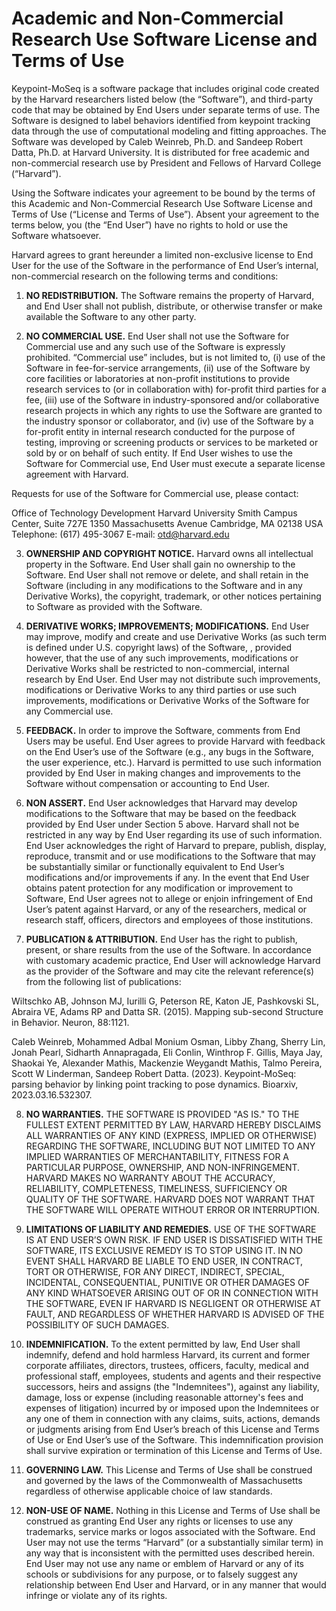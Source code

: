 # Academic and Non-Commercial Research Use Software License and Terms of Use

Keypoint-MoSeq is a software package that includes original code created by the Harvard researchers listed below (the “Software”), and third-party code that may be obtained by End Users under separate terms of use. The Software is designed to label behaviors identified from keypoint tracking data through the use of computational modeling and fitting approaches. The Software was developed by Caleb Weinreb, Ph.D. and Sandeep Robert Datta, Ph.D. at Harvard University. It is distributed for free academic and non-commercial research use by President and Fellows of Harvard College (“Harvard”).

Using the Software indicates your agreement to be bound by the terms of this Academic and Non-Commercial Research Use Software License and Terms of Use (“License and Terms of Use”). Absent your agreement to the terms below, you (the “End User”) have no rights to hold or use the Software whatsoever.

Harvard agrees to grant hereunder a limited non-exclusive license to End User for the use of the Software in the performance of End User’s internal, non-commercial research on the following terms and conditions:

1. **NO REDISTRIBUTION.** The Software remains the property of Harvard, and End User shall not publish, distribute, or otherwise transfer or make available the Software to any other party.

2. **NO COMMERCIAL USE.** End User shall not use the Software for Commercial use and any such use of the Software is expressly prohibited. “Commercial use” includes, but is not limited to, (i) use of the Software in fee-for-service arrangements, (ii) use of the Software by core facilities or laboratories at non-profit institutions to provide research services to (or in collaboration with) for-profit third parties for a fee, (iii) use of the Software in industry-sponsored and/or collaborative research projects in which any rights to use the Software are granted to the industry sponsor or collaborator, and (iv) use of the Software by a for-profit entity in internal research conducted for the purpose of testing, improving or screening products or services to be marketed or sold by or on behalf of such entity. If End User wishes to use the Software for Commercial use, End User must execute a separate license agreement with Harvard.


Requests for use of the Software for Commercial use, please contact:

Office of Technology Development
Harvard University
Smith Campus Center, Suite 727E
1350 Massachusetts Avenue Cambridge, MA 02138 USA Telephone: (617) 495-3067
E-mail: otd@harvard.edu

3. **OWNERSHIP AND COPYRIGHT NOTICE.** Harvard owns all intellectual property in the Software. End User shall gain no ownership to the Software. End User shall not remove or delete, and shall retain in the Software (including in any modifications to the Software and in any Derivative Works), the copyright, trademark, or other notices pertaining to Software as provided with the Software.

4. **DERIVATIVE WORKS; IMPROVEMENTS; MODIFICATIONS.** End User may improve, modify and create and use Derivative Works (as such term is defined under U.S. copyright laws) of the Software, , provided however, that the use of any such improvements, modifications or Derivative Works shall be restricted to non-commercial, internal research by End User. End User may not distribute such improvements, modifications or Derivative Works to any third parties or use such improvements, modifications or Derivative Works of the Software for any Commercial use.

5. **FEEDBACK.** In order to improve the Software, comments from End Users may be useful. End User agrees to provide Harvard with feedback on the End User’s use of the Software (e.g., any bugs in the Software, the user experience, etc.). Harvard is permitted to use such information provided by End User in making changes and improvements to the Software without compensation or accounting to End User.

6. **NON ASSERT.** End User acknowledges that Harvard may develop modifications to the Software that may be based on the feedback provided by End User under Section 5 above. Harvard shall not be restricted in any way by End User regarding its use of such information. End User acknowledges the right of Harvard to prepare, publish, display, reproduce, transmit and or use modifications to the Software that may be substantially similar or functionally equivalent to End User’s modifications and/or improvements if any. In the event that End User obtains patent protection for any modification or improvement to Software, End User agrees not to allege or enjoin infringement of End User’s patent against Harvard, or any of the researchers, medical or research staff, officers, directors and employees of those institutions.

7. **PUBLICATION & ATTRIBUTION.** End User has the right to publish, present, or share results from the use of the Software. In accordance with customary academic practice, End User will acknowledge Harvard as the provider of the Software and may cite the relevant reference(s) from the following list of publications:

Wiltschko AB, Johnson MJ, Iurilli G, Peterson RE, Katon JE, Pashkovski SL, Abraira VE, Adams RP and Datta SR. (2015). Mapping sub-second Structure in Behavior. Neuron, 88:1121.

Caleb Weinreb, Mohammed Adbal Monium Osman, Libby Zhang, Sherry Lin, Jonah Pearl, Sidharth Annapragada, Eli Conlin, Winthrop F. Gillis, Maya Jay, Shaokai Ye, Alexander Mathis, Mackenzie Weygandt Mathis, Talmo Pereira, Scott W Linderman, Sandeep Robert Datta. (2023). Keypoint-MoSeq: parsing behavior by linking point tracking to pose dynamics. Bioarxiv, 2023.03.16.532307.

8. **NO WARRANTIES.** THE SOFTWARE IS PROVIDED "AS IS." TO THE FULLEST EXTENT PERMITTED BY LAW, HARVARD HEREBY DISCLAIMS ALL WARRANTIES OF ANY KIND (EXPRESS, IMPLIED OR OTHERWISE) REGARDING THE SOFTWARE, INCLUDING BUT NOT LIMITED TO ANY IMPLIED WARRANTIES OF MERCHANTABILITY, FITNESS FOR A PARTICULAR PURPOSE, OWNERSHIP, AND NON-INFRINGEMENT. HARVARD MAKES NO WARRANTY ABOUT THE ACCURACY, RELIABILITY, COMPLETENESS, TIMELINESS, SUFFICIENCY OR QUALITY OF THE SOFTWARE. HARVARD DOES NOT WARRANT THAT THE SOFTWARE WILL OPERATE WITHOUT ERROR OR INTERRUPTION.


9. **LIMITATIONS OF LIABILITY AND REMEDIES.** USE OF THE SOFTWARE IS AT END USER’S OWN RISK. IF END USER IS DISSATISFIED WITH THE SOFTWARE, ITS EXCLUSIVE REMEDY IS TO STOP USING IT. IN NO EVENT SHALL HARVARD BE LIABLE TO END USER, IN CONTRACT, TORT OR OTHERWISE, FOR ANY DIRECT, INDIRECT, SPECIAL, INCIDENTAL, CONSEQUENTIAL, PUNITIVE OR OTHER DAMAGES OF ANY KIND WHATSOEVER ARISING OUT OF OR IN CONNECTION WITH THE SOFTWARE, EVEN IF HARVARD IS NEGLIGENT OR OTHERWISE AT FAULT, AND REGARDLESS OF WHETHER HARVARD IS ADVISED OF THE POSSIBILITY OF SUCH DAMAGES.

10. **INDEMNIFICATION.** To the extent permitted by law, End User shall indemnify, defend and hold harmless Harvard, its current and former corporate affiliates, directors, trustees, officers, faculty, medical and professional staff, employees, students and agents and their respective successors, heirs and assigns (the "Indemnitees"), against any liability, damage, loss or expense (including reasonable attorney's fees and expenses of litigation) incurred by or imposed upon the Indemnitees or any one of them in connection with any claims, suits, actions, demands or judgments arising from End User’s breach of this License and Terms of Use or End User’s use of the Software. This indemnification provision shall survive expiration or termination of this License and Terms of Use.

11. **GOVERNING LAW.** This License and Terms of Use shall be construed and governed by the laws of the Commonwealth of Massachusetts regardless of otherwise applicable choice of law standards.

12. **NON-USE OF NAME.** Nothing in this License and Terms of Use shall be construed as granting End User any rights or licenses to use any trademarks, service marks or logos associated with the Software. End User may not use the terms “Harvard” (or a substantially similar term) in any way that is inconsistent with the permitted uses described herein. End User may not use any name or emblem of Harvard or any of its schools or subdivisions for any purpose, or to falsely suggest any relationship between End User and Harvard, or in any manner that would infringe or violate any of its rights.


